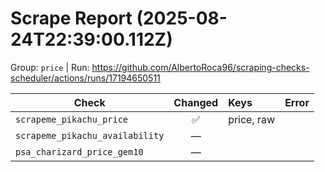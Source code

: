 # Scrape Report (2025-08-24T22:39:00.112Z)

Group: `price`  |  Run: https://github.com/AlbertoRoca96/scraping-checks-scheduler/actions/runs/17194650511

| Check | Changed | Keys | Error |
|---|:---:|:--|:--|
| `scrapeme_pikachu_price` | ✅ | price, raw |  |
| `scrapeme_pikachu_availability` | — |  |  |
| `psa_charizard_price_gem10` | — |  |  |
